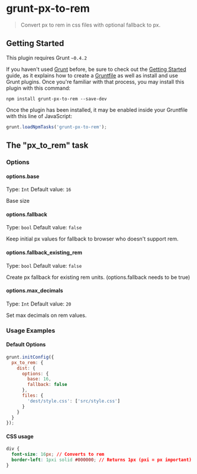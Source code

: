 # grunt-px-to-rem

> Convert px to rem in css files with optional fallback to px.

## Getting Started
This plugin requires Grunt `~0.4.2`

If you haven't used [Grunt](http://gruntjs.com/) before, be sure to check out the [Getting Started](http://gruntjs.com/getting-started) guide, as it explains how to create a [Gruntfile](http://gruntjs.com/sample-gruntfile) as well as install and use Grunt plugins. Once you're familiar with that process, you may install this plugin with this command:

```shell
npm install grunt-px-to-rem --save-dev
```

Once the plugin has been installed, it may be enabled inside your Gruntfile with this line of JavaScript:

```js
grunt.loadNpmTasks('grunt-px-to-rem');
```

## The "px_to_rem" task

### Options

#### options.base
Type: `Int`
Default value: `16`

Base size

#### options.fallback
Type: `bool`
Default value: `false`

Keep initial px values for fallback to browser who doesn't support rem.

#### options.fallback_existing_rem
Type: `bool`
Default value: `false`

Create px fallback for existing rem units. (options.fallback needs to be true)

#### options.max_decimals
Type: `Int`
Default value: `20`

Set max decimals on rem values.

### Usage Examples

#### Default Options

```js
grunt.initConfig({
  px_to_rem: {
    dist: {
      options: {
        base: 16,
        fallback: false
      },
      files: {
        'dest/style.css': ['src/style.css']
      }
    }
  }
});
```

#### CSS usage

```css
div {
  font-size: 16px; // Converts to rem
  border-left: 1pxi solid #000000; // Returns 1px (pxi = px important)
}
```
